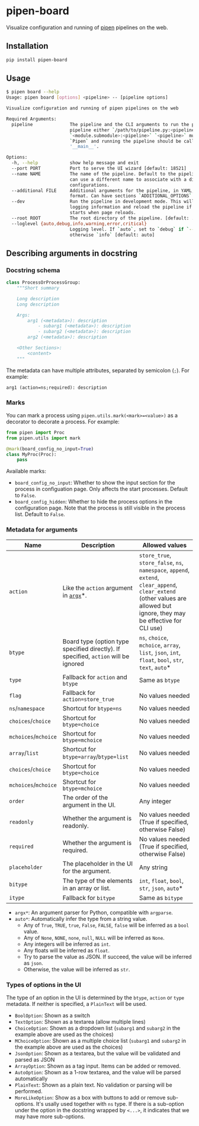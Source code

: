 # pipen-board

Visualize configuration and running of [pipen][1] pipelines on the web.

## Installation

```bash
pip install pipen-board
```

## Usage

```bash
$ pipen board --help
Usage: pipen board [options] <pipeline> -- [pipeline options]

Visualize configuration and running of pipen pipelines on the web

Required Arguments:
  pipeline              The pipeline and the CLI arguments to run the pipeline. For the
                        pipeline either `/path/to/pipeline.py:<pipeline>` or
                        `<module.submodule>:<pipeline>` `<pipeline>` must be an instance of
                        `Pipen` and running the pipeline should be called under `__name__ ==
                        '__main__'.

Options:
  -h, --help            show help message and exit
  --port PORT           Port to serve the UI wizard [default: 18521]
  --name NAME           The name of the pipeline. Default to the pipeline class name. You
                        can use a different name to associate with a different set of
                        configurations.
  --additional FILE     Additional arguments for the pipeline, in YAML, INI, JSON or TOML
                        format. Can have sections `ADDITIONAL_OPTIONS` and `RUNNING_OPTIONS`
  --dev                 Run the pipeline in development mode. This will print verbosal
                        logging information and reload the pipeline if a new instantce
                        starts when page reloads.
  --root ROOT           The root directory of the pipeline. [default: .]
  --loglevel {auto,debug,info,warning,error,critical}
                        Logging level. If `auto`, set to `debug` if `--dev` is set,
                        otherwise `info` [default: auto]
```

## Describing arguments in docstring

### Docstring schema

```python
class ProcessOrProcessGroup:
    """Short summary

    Long description
    Long description

    Args:
        arg1 (<metadata>): description
            - subarg1 (<metadata>): description
            - subarg2 (<metadata>): description
        arg2 (<metadata>): description

    <Other Sections>:
        <content>
    """
```

The metadata can have multiple attributes, separated by semicolon (`;`). For example:

```
arg1 (action=ns;required): description
```

### Marks

You can mark a process using `pipen.utils.mark(<mark>=<value>)` as a decorator to decorate a process. For example:

```python
from pipen import Proc
from pipen.utils import mark

@mark(board_config_no_input=True)
class MyProc(Proc):
    pass
```

Available marks:

- `board_config_no_input`: Whether to show the input section for the process in configuation page. Only affects the start processes. Default to `False`.
- `board_config_hidden`: Whether to hide the process options in the configuration page. Note that the process is still visible in the process list. Default to `False`.

### Metadata for arguments


| Name     | Description | Allowed values |
| -------- | ----------- | -------------- |
| `action` | Like the `action` argument in [`argx`][2]*. | `store_true`, `store_false`, `ns`, `namespace`, `append`, `extend`, `clear_append`, `clear_extend` (other values are allowed but ignore, they may be effective for CLI use) |
| `btype`  | Board type (option type specified directly). If specified, `action` will be ignored | `ns`, `choice`, `mchoice`, `array`, `list`, `json`, `int`, `float`, `bool`, `str`, `text`, `auto`* |
| `type` | Fallback for `action` and `btype` | Same as `btype` |
| `flag` | Fallback for `action=store_true` | No values needed |
| `ns`/`namespace` | Shortcut for `btype=ns` | No values needed |
| `choices`/`choice` | Shortcut for `btype=choice` | No values needed |
| `mchoices`/`mchoice` | Shortcut for `btype=mchoice` | No values needed |
| `array`/`list` | Shortcut for `btype=array`/`btype=list` | No values needed |
| `choices`/`choice` | Shortcut for `btype=choice` | No values needed |
| `mchoices`/`mchoice` | Shortcut for `btype=mchoice` | No values needed |
| `order` | The order of the argument in the UI. | Any integer |
| `readonly` | Whether the argument is readonly. | No values needed (True if specified, otherwise False) |
| `required` | Whether the argument is required. | No values needed (True if specified, otherwise False) |
| `placeholder` | The placeholder in the UI for the argument. | Any string |
| `bitype` | The type of the elements in an array or list. | `int`, `float`, `bool`, `str`, `json`, `auto`* |
| `itype` | Fallback for `bitype` | Same as `bitype` |

- `argx*`: An argument parser for Python, compatible with `argparse`.
- `auto*`: Automatically infer the type from a string value.
  - Any of `True`, `TRUE`, `true`, `False`, `FALSE`, `false` will be inferred as a `bool` value.
  - Any of `None`, `NONE`, `none`, `null`, `NULL` will be inferred as `None`.
  - Any integers will be inferred as `int`.
  - Any floats will be inferred as `float`.
  - Try to parse the value as JSON. If succeed, the value will be inferred as `json`.
  - Otherwise, the value will be inferred as `str`.

### Types of options in the UI

The type of an option in the UI is determined by the `btype`, `action` or `type` metadata. If neither is specified, a `PlainText` will be used.

- `BoolOption`: Shown as a switch
- `TextOption`: Shown as a textarea (allow multiple lines)
- `ChoiceOption`: Shown as a dropdown list (`subarg1` and `subarg2` in the example above are used as the choices)
- `MChoiceOption`: Shown as a multiple choice list (`subarg1` and `subarg2` in the example above are used as the choices)
- `JsonOption`: Shown as a textarea, but the value will be validated and parsed as JSON
- `ArrayOption`: Shown as a tag input. Items can be added or removed.
- `AutoOption`: Shown as a 1-row textarea, and the value will be parsed automatically
- `PlainText`: Shown as a plain text. No validation or parsing will be performed.
- `MoreLikeOption`: Show as a box with buttons to add or remove sub-options. It's usally used together with `ns` type. If there is a sub-option under the option in the docstring wrapped by `<...>`, it indicates that we may have more sub-options.


[1]: https://github.com/pwwang/pipen
[2]: https://github.com/pwwang/argx
